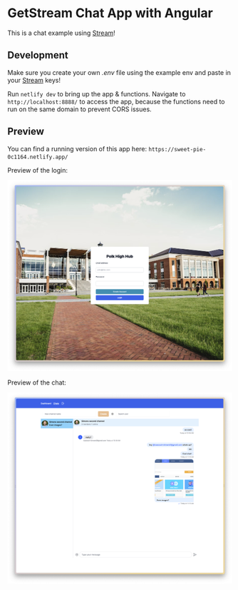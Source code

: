 # GetStream Chat App with Angular

This is a chat example using [Stream](https://getstream.io/)!

## Development

Make sure you create your own _.env_ file using the example env and paste in your [Stream](https://getstream.io/) keys!

Run `netlify dev` to bring up the app & functions. Navigate to `http://localhost:8888/` to access the app, because the functions need to run on the same domain to prevent CORS issues.

## Preview

You can find a running version of this app here: `https://sweet-pie-0c1164.netlify.app/`

Preview of the login:

![Login](./preview/login.png)

Preview of the chat:

![Chat](./preview/chat.png)

